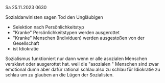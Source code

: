 Sa 25.11.2023 0630

Sozialdarwinisten sagen
Tod den Ungläubigen

- Selektion nach Persönlichkeitstyp
- "Kranke" Persönlichkeitstypen werden ausgerottet
- "Kranke" Menschen (Individuen) werden ausgestoßen von der Gesellschaft
- ist Idiokratie

Sozialismus
funktioniert nur dann wenn er alle asozialen Menschen versklavt oder ausgerottet hat.
weil die "asozialen " Menschen
sind zwar emotional dumn
aber dafür rational schlau
also zu schlau für Idiokratie
zu schlau
um zu glauben
an die Lügen der Sozialisten.
